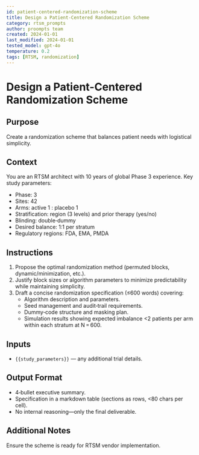 ```yaml
---
id: patient-centered-randomization-scheme
title: Design a Patient-Centered Randomization Scheme
category: rtsm_prompts
author: proompts team
created: 2024-01-01
last_modified: 2024-01-01
tested_model: gpt-4o
temperature: 0.2
tags: [RTSM, randomization]
---
```


# Design a Patient-Centered Randomization Scheme

## Purpose

Create a randomization scheme that balances patient needs with logistical simplicity.

## Context

You are an RTSM architect with 10 years of global Phase 3 experience. Key study parameters:

- Phase: 3
- Sites: 42
- Arms: active 1 : placebo 1
- Stratification: region (3 levels) and prior therapy (yes/no)
- Blinding: double‑dummy
- Desired balance: 1:1 per stratum
- Regulatory regions: FDA, EMA, PMDA

## Instructions

1. Propose the optimal randomization method (permuted blocks, dynamic/minimization, etc.).
1. Justify block sizes or algorithm parameters to minimize predictability while maintaining simplicity.
1. Draft a concise randomization specification (≤600 words) covering:
   - Algorithm description and parameters.
   - Seed management and audit‑trail requirements.
   - Dummy‑code structure and masking plan.
   - Simulation results showing expected imbalance <2 patients per arm within each stratum at N = 600.

## Inputs

- `{{study_parameters}}` — any additional trial details.

## Output Format

- 4‑bullet executive summary.
- Specification in a markdown table (sections as rows, <80 chars per cell).
- No internal reasoning—only the final deliverable.

## Additional Notes

Ensure the scheme is ready for RTSM vendor implementation.
